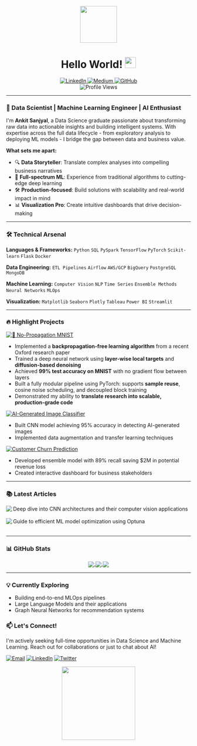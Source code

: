 <div align="center">
  <img src="https://media.giphy.com/media/v1.Y2lkPTc5MGI3NjExcDZ5Y3F3eGJ2d2h5dGx0eWx3Z2N5b2F6a3F3Y2J5dGZ6eGZ6ZyZlcD12MV9pbnRlcm5hbF9naWZfYnlfaWQmY3Q9cw/M9gbBd9nbDrOTu1Mqx/giphy.gif" width="100"/>
  
  <h1>
    Hello World! <img src="https://media.giphy.com/media/hvRJCLFzcasrR4ia7z/giphy.gif" width="30px"/>
  </h1>
  
  <div id="badges">
    <a href="https://www.linkedin.com/in/ankit-sanjyal">
      <img src="https://img.shields.io/badge/LinkedIn-0077B5?style=for-the-badge&logo=linkedin&logoColor=white" alt="LinkedIn"/>
    </a>
    <a href="https://medium.com/@yourusername">
      <img src="https://img.shields.io/badge/Medium-12100E?style=for-the-badge&logo=medium&logoColor=white" alt="Medium"/>
    </a>
    <a href="https://github.com/ANKITSANJYAL">
      <img src="https://img.shields.io/badge/GitHub-100000?style=for-the-badge&logo=github&logoColor=white" alt="GitHub"/>
    </a>
  </div>
  
  <img src="https://komarev.com/ghpvc/?username=ANKITSANJYAL&style=flat-square&color=blue" alt="Profile Views"/>
</div>

---

### 🚀 Data Scientist | Machine Learning Engineer | AI Enthusiast

I'm **Ankit Sanjyal**, a Data Science graduate passionate about transforming raw data into actionable insights and building intelligent systems. With expertise across the full data lifecycle - from exploratory analysis to deploying ML models - I bridge the gap between data and business value.

**What sets me apart:**
- 🔍 **Data Storyteller**: Translate complex analyses into compelling business narratives
- 🤖 **Full-spectrum ML**: Experience from traditional algorithms to cutting-edge deep learning
- 🛠️ **Production-focused**: Build solutions with scalability and real-world impact in mind
- 📊 **Visualization Pro**: Create intuitive dashboards that drive decision-making

---

### 🛠️ Technical Arsenal

**Languages & Frameworks:**
`Python` `SQL` `PySpark` `TensorFlow` `PyTorch` `Scikit-learn` `Flask` `Docker`

**Data Engineering:**
`ETL Pipelines` `Airflow` `AWS/GCP` `BigQuery` `PostgreSQL` `MongoDB`

**Machine Learning:**
`Computer Vision` `NLP` `Time Series` `Ensemble Methods` `Neural Networks` `MLOps`

**Visualization:**
`Matplotlib` `Seaborn` `Plotly` `Tableau` `Power BI` `Streamlit`

---

### 🔥 Highlight Projects

[![📘 No-Propagation MNIST](![image](https://github.com/user-attachments/assets/feb189ea-346d-4f18-b08a-ff7cf8fbf8b2))](https://github.com/ANKITSANJYAL/NoPropagation)  
- Implemented a **backpropagation-free learning algorithm** from a recent Oxford research paper  
- Trained a deep neural network using **layer-wise local targets** and **diffusion-based denoising**  
- Achieved **99% test accuracy on MNIST** with no gradient flow between layers  
- Built a fully modular pipeline using PyTorch: supports **sample reuse**, cosine noise scheduling, and decoupled block training  
- Demonstrated my ability to **translate research into scalable, production-grade code**
  
[![AI-Generated Image Classifier](https://img.shields.io/badge/🖼️_AI_Generated_Image_Classifier-FF6B6B?style=for-the-badge)](https://github.com/ANKITSANJYAL/ai-image-classifier)
- Built CNN model achieving 95% accuracy in detecting AI-generated images
- Implemented data augmentation and transfer learning techniques

[![Customer Churn Prediction](https://img.shields.io/badge/📈_Customer_Churn_Prediction-4ECDC4?style=for-the-badge)](https://github.com/ANKITSANJYAL/churn-prediction)
- Developed ensemble model with 89% recall saving $2M in potential revenue loss
- Created interactive dashboard for business stakeholders

---

### 📚 Latest Articles

<a href="https://medium.com/@yourusername/understanding-cnn-architectures-for-image-classification">
  <img align="left" src="https://img.shields.io/badge/📖_CNN_Architectures-6A4C93?style=for-the-badge" />
</a>
Deep dive into CNN architectures and their computer vision applications<br/><br/>

<a href="https://medium.com/@yourusername/hyperparameter-tuning-with-optuna">
  <img align="left" src="https://img.shields.io/badge/⚙️_Hyperparameter_Tuning-0081A7?style=for-the-badge" />
</a>
Guide to efficient ML model optimization using Optuna<br/><br/>

---

### 📊 GitHub Stats

<div align="center">
  <a href="https://github.com/ANKITSANJYAL">
    <img align="center" src="https://github-readme-stats.vercel.app/api?username=ANKITSANJYAL&show_icons=true&theme=radical&count_private=true" />
  </a>
  <a href="https://github.com/ANKITSANJYAL">
    <img align="center" src="https://github-readme-streak-stats.herokuapp.com/?user=ANKITSANJYAL&theme=radical" />
  </a>
  <a href="https://github.com/ANKITSANJYAL">
    <img align="center" src="https://github-readme-stats.vercel.app/api/top-langs/?username=ANKITSANJYAL&layout=compact&theme=radical&langs_count=6" />
  </a>
</div>

---

### 💡 Currently Exploring
- Building end-to-end MLOps pipelines
- Large Language Models and their applications
- Graph Neural Networks for recommendation systems

### 📫 Let's Connect!
I'm actively seeking full-time opportunities in Data Science and Machine Learning. Reach out for collaborations or just to chat about AI!

[![Email](https://img.shields.io/badge/Email-D14836?style=for-the-badge&logo=gmail&logoColor=white)](mailto:your.email@example.com)
[![LinkedIn](https://img.shields.io/badge/LinkedIn-0077B5?style=for-the-badge&logo=linkedin&logoColor=white)](https://www.linkedin.com/in/ankit-sanjyal)
[![Twitter](https://img.shields.io/badge/Twitter-1DA1F2?style=for-the-badge&logo=twitter&logoColor=white)](https://twitter.com/yourhandle)

<div align="center">
  <img src="https://media.giphy.com/media/LnUt9jYjseK1j3dXI5/giphy.gif" width="200"/>
</div>
